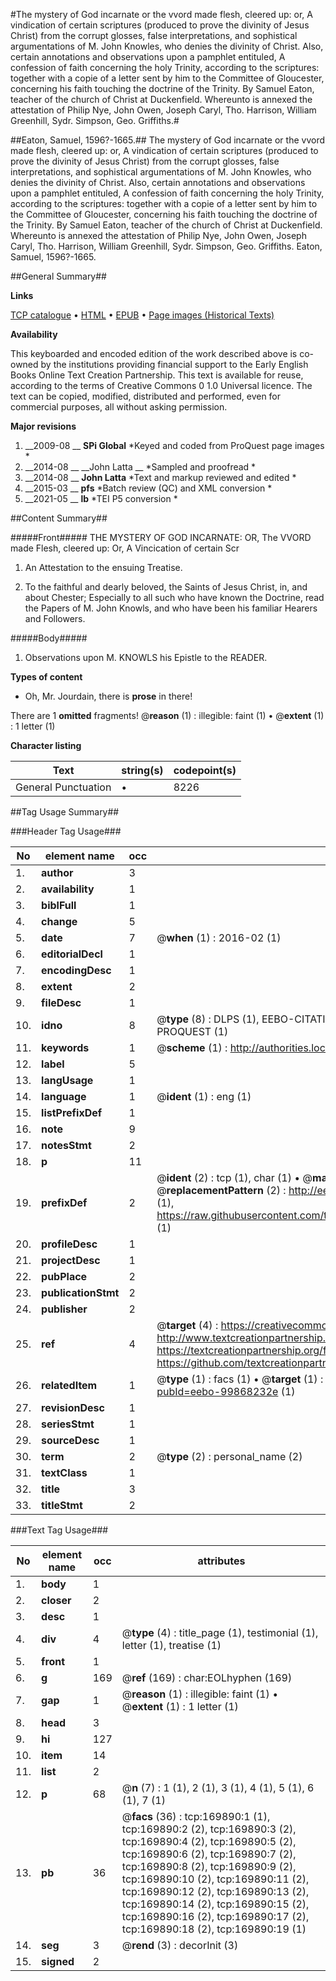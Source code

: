 #The mystery of God incarnate or the vvord made flesh, cleered up: or, A vindication of certain scriptures (produced to prove the divinity of Jesus Christ) from the corrupt glosses, false interpretations, and sophistical argumentations of M. John Knowles, who denies the divinity of Christ. Also, certain annotations and observations upon a pamphlet entituled, A confession of faith concerning the holy Trinity, according to the scriptures: together with a copie of a letter sent by him to the Committee of Gloucester, concerning his faith touching the doctrine of the Trinity. By Samuel Eaton, teacher of the church of Christ at Duckenfield. Whereunto is annexed the attestation of Philip Nye, John Owen, Joseph Caryl, Tho. Harrison, William Greenhill, Sydr. Simpson, Geo. Griffiths.#

##Eaton, Samuel, 1596?-1665.##
The mystery of God incarnate or the vvord made flesh, cleered up: or, A vindication of certain scriptures (produced to prove the divinity of Jesus Christ) from the corrupt glosses, false interpretations, and sophistical argumentations of M. John Knowles, who denies the divinity of Christ. Also, certain annotations and observations upon a pamphlet entituled, A confession of faith concerning the holy Trinity, according to the scriptures: together with a copie of a letter sent by him to the Committee of Gloucester, concerning his faith touching the doctrine of the Trinity. By Samuel Eaton, teacher of the church of Christ at Duckenfield. Whereunto is annexed the attestation of Philip Nye, John Owen, Joseph Caryl, Tho. Harrison, William Greenhill, Sydr. Simpson, Geo. Griffiths.
Eaton, Samuel, 1596?-1665.

##General Summary##

**Links**

[TCP catalogue](http://www.ota.ox.ac.uk/tcp/)  • 
[HTML](http://tei.it.ox.ac.uk/tcp/Texts-HTML/free/A74/A74644.html)  • 
[EPUB](http://tei.it.ox.ac.uk/tcp/Texts-EPUB/free/A74/A74644.epub) • 
[Page images (Historical Texts)](https://historicaltexts.jisc.ac.uk/eebo-99868232e)

**Availability**

This keyboarded and encoded edition of the work described above is co-owned by the
    institutions providing financial support to the Early English Books Online Text Creation
    Partnership. This text is available for reuse, according to the terms of  Creative Commons 0 1.0 Universal
    licence. The text can be copied, modified, distributed and performed, even for commercial
    purposes, all without asking permission.

**Major revisions**

1. __2009-08 __ __SPi Global__ *Keyed and coded from ProQuest page images *
1. __2014-08 __ __John Latta __ *Sampled and proofread *
1. __2014-08 __ __John Latta__ *Text and markup reviewed and edited *
1. __2015-03 __ __pfs__ *Batch review (QC) and XML conversion *
1. __2021-05 __ __lb__ *TEI P5 conversion *

##Content Summary##

#####Front#####
THE MYSTERY OF GOD INCARNATE: OR, The VVORD made Flesh, cleered up: Or, A Vincication of certain Scr
1. An Attestation to the ensuing Treatise.

1. To the faithful and dearly beloved, the Saints of Jesus Christ, in, and about Chester; Especially to all such who have known the Doctrine, read the Papers of M. John Knowls, and who have been his familiar Hearers and Followers.

#####Body#####

1. Observations upon M. KNOWLS his Epistle to the READER.

**Types of content**

  * Oh, Mr. Jourdain, there is **prose** in there!

There are 1 **omitted** fragments! 
 @__reason__ (1) : illegible: faint (1)  •  @__extent__ (1) : 1 letter (1)

**Character listing**


|Text|string(s)|codepoint(s)|
|---|---|---|
|General Punctuation|•|8226|

##Tag Usage Summary##

###Header Tag Usage###

|No|element name|occ|attributes|
|---|---|---|---|
|1.|__author__|3||
|2.|__availability__|1||
|3.|__biblFull__|1||
|4.|__change__|5||
|5.|__date__|7| @__when__ (1) : 2016-02 (1)|
|6.|__editorialDecl__|1||
|7.|__encodingDesc__|1||
|8.|__extent__|2||
|9.|__fileDesc__|1||
|10.|__idno__|8| @__type__ (8) : DLPS (1), EEBO-CITATION (1), VID (1), EEBO-PROQUEST (1), STC (3), PROQUEST (1)|
|11.|__keywords__|1| @__scheme__ (1) : http://authorities.loc.gov/ (1)|
|12.|__label__|5||
|13.|__langUsage__|1||
|14.|__language__|1| @__ident__ (1) : eng (1)|
|15.|__listPrefixDef__|1||
|16.|__note__|9||
|17.|__notesStmt__|2||
|18.|__p__|11||
|19.|__prefixDef__|2| @__ident__ (2) : tcp (1), char (1)  •  @__matchPattern__ (2) : ([0-9\-]+):([0-9IVX]+) (1), (.+) (1)  •  @__replacementPattern__ (2) : http://eebo.chadwyck.com/downloadtiff?vid=$1&page=$2 (1), https://raw.githubusercontent.com/textcreationpartnership/Texts/master/tcpchars.xml#$1 (1)|
|20.|__profileDesc__|1||
|21.|__projectDesc__|1||
|22.|__pubPlace__|2||
|23.|__publicationStmt__|2||
|24.|__publisher__|2||
|25.|__ref__|4| @__target__ (4) : https://creativecommons.org/publicdomain/zero/1.0/ (1), http://www.textcreationpartnership.org/docs/. (1), https://textcreationpartnership.org/faq/#faq05 (1), https://github.com/textcreationpartnership (1)|
|26.|__relatedItem__|1| @__type__ (1) : facs (1)  •  @__target__ (1) : https://data.historicaltexts.jisc.ac.uk/view?pubId=eebo-99868232e (1)|
|27.|__revisionDesc__|1||
|28.|__seriesStmt__|1||
|29.|__sourceDesc__|1||
|30.|__term__|2| @__type__ (2) : personal_name (2)|
|31.|__textClass__|1||
|32.|__title__|3||
|33.|__titleStmt__|2||


###Text Tag Usage###

|No|element name|occ|attributes|
|---|---|---|---|
|1.|__body__|1||
|2.|__closer__|2||
|3.|__desc__|1||
|4.|__div__|4| @__type__ (4) : title_page (1), testimonial (1), letter (1), treatise (1)|
|5.|__front__|1||
|6.|__g__|169| @__ref__ (169) : char:EOLhyphen (169)|
|7.|__gap__|1| @__reason__ (1) : illegible: faint (1)  •  @__extent__ (1) : 1 letter (1)|
|8.|__head__|3||
|9.|__hi__|127||
|10.|__item__|14||
|11.|__list__|2||
|12.|__p__|68| @__n__ (7) : 1 (1), 2 (1), 3 (1), 4 (1), 5 (1), 6 (1), 7 (1)|
|13.|__pb__|36| @__facs__ (36) : tcp:169890:1 (1), tcp:169890:2 (2), tcp:169890:3 (2), tcp:169890:4 (2), tcp:169890:5 (2), tcp:169890:6 (2), tcp:169890:7 (2), tcp:169890:8 (2), tcp:169890:9 (2), tcp:169890:10 (2), tcp:169890:11 (2), tcp:169890:12 (2), tcp:169890:13 (2), tcp:169890:14 (2), tcp:169890:15 (2), tcp:169890:16 (2), tcp:169890:17 (2), tcp:169890:18 (2), tcp:169890:19 (1)|
|14.|__seg__|3| @__rend__ (3) : decorInit (3)|
|15.|__signed__|2||
